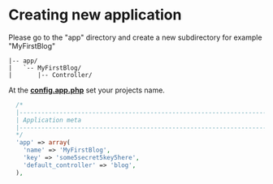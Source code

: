 # Creating new application

Please go to the "app" directory and create a new subdirectory for example "MyFirstBlog"

```text
|-- app/
|   `-- MyFirstBlog/
|       |-- Controller/
```

At the **[config.app.php](https://github.com/gjerokrsteski/pimf-blog/blob/master/app/config.app.php)** set your projects name.

```php
  /*
  |------------------------------------------------------------------------
  | Application meta
  |------------------------------------------------------------------------
  */
  'app' => array(
    'name' => 'MyFirstBlog',
    'key' => 'some5secret5key5here',
    'default_controller' => 'blog',
  ),
```